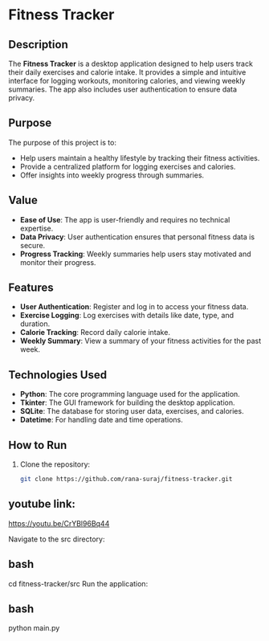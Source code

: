 # Fitness Tracker

## Description
The **Fitness Tracker** is a desktop application designed to help users track their daily exercises and calorie intake. It provides a simple and intuitive interface for logging workouts, monitoring calories, and viewing weekly summaries. The app also includes user authentication to ensure data privacy.

## Purpose
The purpose of this project is to:
- Help users maintain a healthy lifestyle by tracking their fitness activities.
- Provide a centralized platform for logging exercises and calories.
- Offer insights into weekly progress through summaries.

## Value
- **Ease of Use**: The app is user-friendly and requires no technical expertise.
- **Data Privacy**: User authentication ensures that personal fitness data is secure.
- **Progress Tracking**: Weekly summaries help users stay motivated and monitor their progress.

## Features
- **User Authentication**: Register and log in to access your fitness data.
- **Exercise Logging**: Log exercises with details like date, type, and duration.
- **Calorie Tracking**: Record daily calorie intake.
- **Weekly Summary**: View a summary of your fitness activities for the past week.

## Technologies Used
- **Python**: The core programming language used for the application.
- **Tkinter**: The GUI framework for building the desktop application.
- **SQLite**: The database for storing user data, exercises, and calories.
- **Datetime**: For handling date and time operations.

## How to Run
1. Clone the repository:
   ```bash
   git clone https://github.com/rana-suraj/fitness-tracker.git


## youtube link:
https://youtu.be/CrYBl96Bq44

Navigate to the src directory:

## bash
cd fitness-tracker/src
Run the application:

## bash
python main.py
